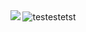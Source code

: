 <div align="center">
<img src="https://cdn.discordapp.com/emojis/774868681586114580.gif?v=1"/>
<img alt="testestetst" src="https://img.shields.io/badge/test-test2-ff4bff">
